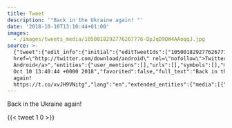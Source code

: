 ```yaml
---
title: Tweet
description: '"Back in the Ukraine again! "'
date: '2018-10-10T13:10:44+01:00'
images:
  - /images/tweets_media/1050018292776267776-DpJqD9QW4AAoqqJ.jpg
source: >-
  {"tweet":{"edit_info":{"initial":{"editTweetIds":["1050018292776267776"],"editableUntil":"2018-10-10T14:40:44.051Z","editsRemaining":"5","isEditEligible":true}},"retweeted":false,"source":"<a
  href=\"http://twitter.com/download/android\" rel=\"nofollow\">Twitter for
  Android</a>","entities":{"user_mentions":[],"urls":[],"symbols":[],"media":[{"expanded_url":"https://twitter.com/toychicken/status/1050018292776267776/photo/1","indices":["27","50"],"url":"https://t.co/xvJH9VNitg","media_url":"http://pbs.twimg.com/media/DpJqD9QW4AAoqqJ.jpg","id_str":"1050018279346069504","id":"1050018279346069504","media_url_https":"https://pbs.twimg.com/media/DpJqD9QW4AAoqqJ.jpg","sizes":{"large":{"w":"1024","h":"768","resize":"fit"},"thumb":{"w":"150","h":"150","resize":"crop"},"medium":{"w":"1024","h":"768","resize":"fit"},"small":{"w":"680","h":"510","resize":"fit"}},"type":"photo","display_url":"pic.twitter.com/xvJH9VNitg"}],"hashtags":[]},"display_text_range":["0","50"],"favorite_count":"1","id_str":"1050018292776267776","truncated":false,"retweet_count":"0","id":"1050018292776267776","possibly_sensitive":false,"created_at":"Wed
  Oct 10 13:40:44 +0000 2018","favorited":false,"full_text":"Back in the Ukraine
  again!
  https://t.co/xvJH9VNitg","lang":"en","extended_entities":{"media":[{"expanded_url":"https://twitter.com/toychicken/status/1050018292776267776/photo/1","indices":["27","50"],"url":"https://t.co/xvJH9VNitg","media_url":"http://pbs.twimg.com/media/DpJqD9QW4AAoqqJ.jpg","id_str":"1050018279346069504","id":"1050018279346069504","media_url_https":"https://pbs.twimg.com/media/DpJqD9QW4AAoqqJ.jpg","sizes":{"large":{"w":"1024","h":"768","resize":"fit"},"thumb":{"w":"150","h":"150","resize":"crop"},"medium":{"w":"1024","h":"768","resize":"fit"},"small":{"w":"680","h":"510","resize":"fit"}},"type":"photo","display_url":"pic.twitter.com/xvJH9VNitg"}]}}}
---
```

Back in the Ukraine again! 
    
{{< tweet 1 0 >}}
    
